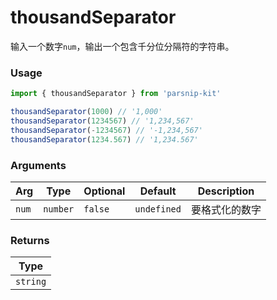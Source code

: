 # thousandSeparator
      
输入一个数字`num`，输出一个包含千分位分隔符的字符串。

### Usage

```ts
import { thousandSeparator } from 'parsnip-kit'

thousandSeparator(1000) // '1,000'
thousandSeparator(1234567) // '1,234,567'
thousandSeparator(-1234567) // '-1,234,567'
thousandSeparator(1234.567) // '1,234.567'
```

      
### Arguments
      
| Arg | Type | Optional | Default | Description |
| --- | --- | --- | --- | --- |
| `num` | `number` | `false` | `undefined` | 要格式化的数字  |
      
### Returns

| Type |
| ---  |
| `string`  |